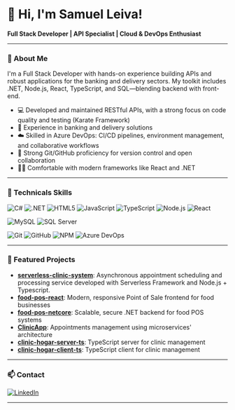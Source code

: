 # 👋 Hi, I'm Samuel Leiva!

**Full Stack Developer | API Specialist | Cloud & DevOps Enthusiast**

---

### 🚀 About Me

I'm a Full Stack Developer with hands-on experience building APIs and robust applications for the banking and delivery sectors. My toolkit includes .NET, Node.js, React, TypeScript, and SQL—blending backend with front-end.

- 💻 Developed and maintained RESTful APIs, with a strong focus on code quality and testing (Karate Framework)
- 🏦 Experience in banking and delivery solutions
- ☁️ Skilled in Azure DevOps: CI/CD pipelines, environment management, and collaborative workflows
- 🔄 Strong Git/GitHub proficiency for version control and open collaboration
- 🧑‍💻 Comfortable with modern frameworks like React and .NET

---

### 🔧 Technicals Skills

![C#](https://img.shields.io/badge/C%23-239120?style=flat&logo=c-sharp&logoColor=white)
![.NET](https://img.shields.io/badge/.NET-5C2D91?style=flat&logo=.net&logoColor=white)
![HTML5](https://img.shields.io/badge/HTML5-E34F26?style=flat&logo=html5&logoColor=white)
![JavaScript](https://img.shields.io/badge/JavaScript-F7DF1E?style=flat&logo=javascript&logoColor=black)
![TypeScript](https://img.shields.io/badge/TypeScript-007ACC?style=flat&logo=typescript&logoColor=white)
![Node.js](https://img.shields.io/badge/Node.js-339933?style=flat&logo=node.js&logoColor=white)
![React](https://img.shields.io/badge/React-61DAFB?style=flat&logo=react&logoColor=black)

![MySQL](https://img.shields.io/badge/MySQL-005C84?style=flat&logo=mysql&logoColor=white)
![SQL Server](https://img.shields.io/badge/SQL_Server-CC2927?style=flat&logo=microsoft-sql-server&logoColor=white)

![Git](https://img.shields.io/badge/Git-F05032?style=flat&logo=git&logoColor=white)
![GitHub](https://img.shields.io/badge/GitHub-100000?style=flat&logo=github&logoColor=white)
![NPM](https://img.shields.io/badge/NPM-CB3837?style=flat&logo=npm&logoColor=white)
![Azure DevOps](https://img.shields.io/badge/Azure%20DevOps-0078D7?style=flat&logo=azure-devops&logoColor=white)

---

### 🌟 Featured Projects

- [**serverless-clinic-system**](https://github.com/SamuelLeiva/serverless-clinic-system): Asynchronous appointment scheduling and processing service developed with Serverless Framework and Node.js + Typescript.
- [**food-pos-react**](https://github.com/SamuelLeiva/food-pos-react): Modern, responsive Point of Sale frontend for food businesses
- [**food-pos-netcore**](https://github.com/SamuelLeiva/food-pos-netcore): Scalable, secure .NET backend for food POS systems
- [**ClinicApp**](https://github.com/SamuelLeiva/ClinicApp): Appointments management using microservices' architecture
- [**clinic-hogar-server-ts**](https://github.com/SamuelLeiva/clinica-hogar-server-ts): TypeScript server for clinic management
- [**clinic-hogar-client-ts**](https://github.com/SamuelLeiva/clinica-hogar-client-ts): TypeScript client for clinic management

---

### 📫 Contact

[![LinkedIn](https://img.shields.io/badge/LinkedIn-0077B5?style=flat&logo=linkedin&logoColor=white)](https://www.linkedin.com/in/samuel-leiva-3068b5197/)

---
